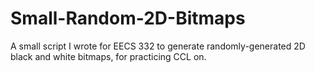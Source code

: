 # Small-Random-2D-Bitmaps
A small script I wrote for EECS 332 to generate randomly-generated 2D black and white bitmaps, for practicing CCL on.
